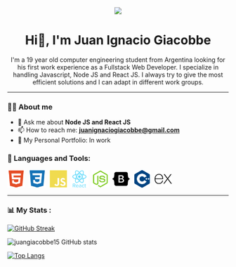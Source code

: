 <div id='header' align='center'>
    <img src='https://media.giphy.com/media/uurtMtTKqkJda4dk8Y/giphy-downsized-large.gif' width="200"/>
    <h1>Hi👋, I'm Juan Ignacio Giacobbe</h1>
    <p align='center'>I'm a 19 year old computer engineering student from Argentina looking for his first work experience as a Fullstack Web Developer. I specialize in handling Javascript, Node JS and React JS. I always try to give the most efficient solutions and I can adapt in different work groups.</p>
</div>

---

### 👨‍💻 About me

- 💬 Ask me about **Node JS and React JS**
- 📫 How to reach me: **juanignaciogiacobbe@gmail.com**
- 💼 My Personal Portfolio: In work

<div align="left">
    <h3>🔨 Languages and Tools:</h3>
    <div>
        <img src="https://github.com/devicons/devicon/blob/master/icons/html5/html5-plain.svg" title="HTML5" alt="HTML" width="40" height="40"/>&nbsp;
        <img src="https://github.com/devicons/devicon/blob/master/icons/css3/css3-plain.svg"  title="CSS3" alt="CSS" width="40" height="40"/>&nbsp;
        <img src="https://github.com/devicons/devicon/blob/master/icons/javascript/javascript-plain.svg" title="JavaScript" alt="JavaScript" width="40" height="40"/>&nbsp;
        <img src="https://github.com/devicons/devicon/blob/master/icons/react/react-original-wordmark.svg" title="React" alt="React" width="40" height="40"/>&nbsp;
        <img src="https://github.com/devicons/devicon/blob/master/icons/nodejs/nodejs-plain.svg" title="Node" alt="Node" width="40" height="40"/>&nbsp;
        <img src="https://github.com/devicons/devicon/blob/master/icons/bootstrap/bootstrap-plain.svg" title="Boostrap" alt="Boostrap" width="40" height="40"/>&nbsp;
        <img src="https://github.com/devicons/devicon/blob/master/icons/cplusplus/cplusplus-plain.svg" title="Cplusplus"  alt="Cplusplus" width="40" height="40"/>&nbsp;
        <img src="https://github.com/devicons/devicon/blob/master/icons/express/express-original.svg" title="Express"  alt="Express" width="40" height="40"/>&nbsp;
      </div>
</div>

---

### 📊 My Stats :

[![GitHub Streak](http://github-readme-streak-stats.herokuapp.com?user=juangiacobbe15&theme=dark)](https://git.io/streak-stats)

![juangiacobbe15 GitHub stats](https://github-readme-stats.vercel.app/api?username=juangiacobbe15&show_icons=true&theme=radical)

[![Top Langs](https://github-readme-stats.vercel.app/api/top-langs/?username=juangiacobbe15&theme=tokyonight)](https://github.com/anuraghazra/github-readme-stats)
